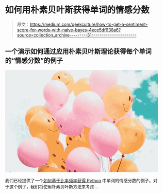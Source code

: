 # 如何用朴素贝叶斯获得单词的情感分数

> 原文：<https://medium.com/geekculture/how-to-get-a-sentiment-score-for-words-with-naive-bayes-4ece5df638a6?source=collection_archive---------31----------------------->

## 一个演示如何通过应用朴素贝叶斯理论获得每个单词的“情感分数”的例子

![](img/a996553d0e9e6bfc5a07896454cc991a.png)

我们已经提供了一个[如何基于比率频率获得 Python](https://predictivehacks.com/how-to-get-a-sentiment-score-for-words-in-python/) 中单词的情感分数的例子。对于这个例子，我们将使用朴素贝叶斯方法来考虑…